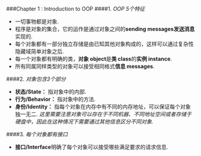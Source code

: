 ###Chapter 1 : Introduction to OOP
####1. _OOP 5个特征_
+ 一切事物都是对象.
+ 程序是对象的集合，它的运作是通过对象之间的**sending messages发送消息**实现的.
+ 每个对象都有一部分独立存储是由已知其他对象构成的，这样可以通过复杂性隐藏域简单对象之后.
+ 每一个对象都有明确的类，**对象 object**是**类 class**的**实例 instance**.
+ 所有同属同样类型的对象可以接受相同格式**信息 messages**.

####2. _对象包含3个部分_
+ **状态/State：** 指对象中的内部.
+ **行为/Behavior：** 指对象中的方法.
+ **身份/Identity：** 指每个对象在内存中有不同的内存地址，可以保证每个对象独一无二. _这里需要注意对象可以存在于不同机器、不同地址空间或者存储于硬盘中，因此在这种情况下需要通过其他信息区分不同对象._

####3. _每个对象都有接口_
+ **接口/Interface**明确了每个对象可以接受哪些满足要求的请求信息.
